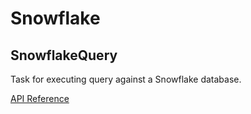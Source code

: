# Snowflake

## SnowflakeQuery <Badge text="task"/>

Task for executing query against a Snowflake database.

[API Reference](/api/unreleased/tasks/snowflake.html#snowflakequery)

